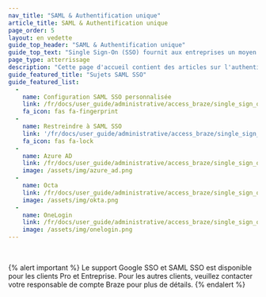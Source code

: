 ```yaml
---
nav_title: "SAML & Authentification unique"
article_title: SAML & Authentification unique
page_order: 5
layout: en vedette
guide_top_header: "SAML & Authentification unique"
guide_top_text: "Single Sign-On (SSO) fournit aux entreprises un moyen sécurisé et centralisé de contrôler l'accès au tableau de bord de Braze. Bref, un seul ensemble d'identifiants peut être utilisé pour accéder à différentes applications, y compris le Brésil. <br> <br> Braze prend en charge SAML SSO qui prend en charge le dernier langage de marquage de sécurité (SAML 2. ) ainsi que les standards de l'industrie et prend en charge Azure Active Directory, Okta et OneLogin."
page_type: atterrissage
description: "Cette page d'accueil contient des articles sur l'authentification unique (SSO). Ici vous pouvez trouver de l'aide pour configurer les fournisseurs d'identité pris en charge ou effectuer une configuration personnalisée."
guide_featured_title: "Sujets SAML SSO"
guide_featured_list:
  - 
    name: Configuration SAML SSO personnalisée
    link: /fr/docs/user_guide/administrative/access_braze/single_sign_on/set_up/
    fa_icon: fas fa-fingerprint
  - 
    name: Restreindre à SAML SSO
    link: '/fr/docs/user_guide/administrative/access_braze/single_sign_on/set_up/#restriction'
    fa_icon: fas fa-lock
  - 
    name: Azure AD
    link: /fr/docs/user_guide/administrative/access_braze/single_sign_on/azure_ad/
    image: /assets/img/azure_ad.png
  - 
    name: Octa
    link: /fr/docs/user_guide/administrative/access_braze/single_sign_on/okta/
    image: /assets/img/okta.png
  - 
    name: OneLogin
    link: /fr/docs/user_guide/administrative/access_braze/single_sign_on/onelogin/
    image: /assets/img/onelogin.png
---
```


<br>

{% alert important %}
Le support Google SSO et SAML SSO est disponible pour les clients Pro et Entreprise. Pour les autres clients, veuillez contacter votre responsable de compte Braze pour plus de détails.
{% endalert %}

<br>
